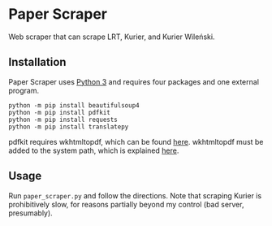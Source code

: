 # Paper Scraper

Web scraper that can scrape LRT, Kurier, and Kurier Wileński.

## Installation

Paper Scraper uses [Python 3](https://www.python.org/) and requires four packages and one external program.
```
python -m pip install beautifulsoup4
python -m pip install pdfkit
python -m pip install requests
python -m pip install translatepy
```
pdfkit requires wkhtmltopdf, which can be found [here](https://wkhtmltopdf.org/).
wkhtmltopdf must be added to the system path, which is explained [here](https://stackoverflow.com/a/48511113).

## Usage

Run `paper_scraper.py` and follow the directions.
Note that scraping Kurier is prohibitively slow, for reasons partially beyond my control (bad server, presumably).
